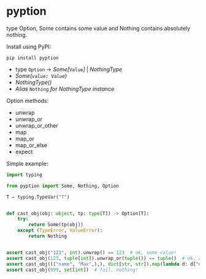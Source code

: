 # pyption

type Option, Some contains some value and Nothing contains absolutely nothing.


Install using PyPI:

```
pip install pyption
```

* type `Option` -> *Some[*`Value`*]* | *NothingType*
* *Some(`value: Value`)*
* *NothingType()*
* *Alias* `Nothing` *for NothingType instance*
  
Option methods:
* unwrap
* unwrap_or
* unwrap_or_other
* map
* map_or
* map_or_else
* expect

Simple example:

```python
import typing

from pyption import Some, Nothing, Option

T = typing.TypeVar("T")


def cast_obj(obj: object, tp: type[T]) -> Option[T]:
    try:
        return Some(tp(obj))
    except (TypeError, ValueError):
        return Nothing


assert cast_obj("123", int).unwrap() == 123  # ok, some value!
assert cast_obj(123, tuple[int]).unwrap_or(tuple()) == tuple()  # ok, alternate value!
assert cast_obj((("name", "Max",),), dict[str, str]).map(lambda d: d["name"]).unwrap() == "Max"  # ok, value from map!
assert cast_obj(999, set[int])  # fail, nothing!
```
